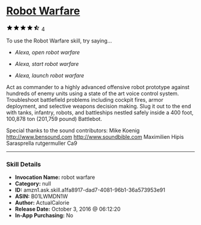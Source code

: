 # [Robot Warfare](http://alexa.amazon.com/#skills/amzn1.ask.skill.a1fa8917-dad7-4081-96b1-36a573953e91)
![4.1 stars](../../images/ic_star_black_18dp_1x.png)![4.1 stars](../../images/ic_star_black_18dp_1x.png)![4.1 stars](../../images/ic_star_black_18dp_1x.png)![4.1 stars](../../images/ic_star_black_18dp_1x.png)![4.1 stars](../../images/ic_star_half_black_18dp_1x.png) 4

To use the Robot Warfare skill, try saying...

* *Alexa, open robot warfare*

* *Alexa, start robot warfare*

* *Alexa, launch robot warfare*

Act as commander to a highly advanced offensive robot prototype against hundreds of enemy units using a state of the art voice control system. Troubleshoot battlefield problems including cockpit fires, armor deployment, and selective weapons decision making. Slug it out to the end with tanks, infantry, robots, and battleships nestled safely inside a 400 foot, 100,878 ton (201,759 pound) Battlebot.

Special thanks to the sound contributors: Mike Koenig
http://www.bensound.com
http://www.soundbible.com
Maximilien
Hipis
Sarasprella 
rutgermuller
Ca9

***

### Skill Details

* **Invocation Name:** robot warfare
* **Category:** null
* **ID:** amzn1.ask.skill.a1fa8917-dad7-4081-96b1-36a573953e91
* **ASIN:** B01LWMDN1W
* **Author:** ActualCalorie
* **Release Date:** October 3, 2016 @ 06:12:20
* **In-App Purchasing:** No

